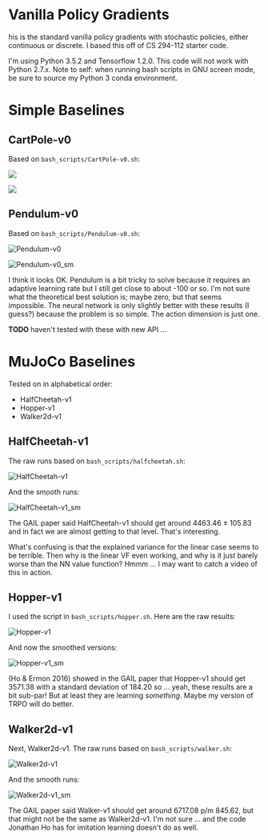 # Vanilla Policy Gradients

his is the standard vanilla policy gradients with stochastic policies, either
continuous or discrete. I based this off of CS 294-112 starter code.

I'm using Python 3.5.2 and Tensorflow 1.2.0. This code will not work with Python
2.7.x.  Note to self: when running bash scripts in GNU screen mode, be sure to
source my Python 3 conda environment.

# Simple Baselines

## CartPole-v0

Based on `bash_scripts/CartPole-v0.sh`:

![](figures/CartPole-v0.png?raw=true)

![](figures/CartPole-v0_sm.png?raw=true)

## Pendulum-v0

Based on `bash_scripts/Pendulum-v0.sh`:

![Pendulum-v0](figures/Pendulum-v0.png?raw=true)

![Pendulum-v0_sm](figures/Pendulum-v0_sm.png?raw=true)

I think it looks OK. Pendulum is a bit tricky to solve because it requires an
adaptive learning rate but I still get close to about -100 or so. I'm not sure
what the theoretical best solution is; maybe zero, but that seems impossible.
The neural network is only slightly better with these results (I guess?) because
the problem is so simple. The action dimension is just one.



**TODO** haven't tested with these with new API ...
# MuJoCo Baselines

Tested on in alphabetical order:

- HalfCheetah-v1
- Hopper-v1
- Walker2d-v1

## HalfCheetah-v1

The raw runs based on `bash_scripts/halfcheetah.sh`:

![HalfCheetah-v1](figures/HalfCheetah-v1.png?raw=true)

And the smooth runs:

![HalfCheetah-v1_sm](figures/HalfCheetah-v1_sm.png?raw=true)

The GAIL paper said HalfCheetah-v1 should get around 4463.46 ± 105.83 and in
fact we are almost getting to that level. That's interesting.

What's confusing is that the explained variance for the linear case seems to be
terrible. Then why is the linear VF even working, and why is it just barely
worse than the NN value function? Hmmm ... I may want to catch a video of this
in action.

## Hopper-v1

I used the script in `bash_scripts/hopper.sh`. Here are the raw results:

![Hopper-v1](figures/Hopper-v1.png?raw=true)

And now the smoothed versions:

![Hopper-v1_sm](figures/Hopper-v1_sm.png?raw=true)

(Ho & Ermon 2016) showed in the GAIL paper that Hopper-v1 should get 3571.38
with a standard deviation of 184.20 so ... yeah, these results are a bit
sub-par! But at least they are learning *something*. Maybe my version of TRPO
will do better.

## Walker2d-v1

Next, Walker2d-v1. The raw runs based on `bash_scripts/walker.sh`:

![Walker2d-v1](figures/Walker2d-v1.png?raw=true)

And the smooth runs:

![Walker2d-v1_sm](figures/Walker2d-v1_sm.png?raw=true)

The GAIL paper said Walker-v1 should get around 6717.08 p/m 845.62, but that
might not be the same as Walker2d-v1. I'm not sure ... and the code Jonathan Ho
has for imitation learning doesn't do as well.
